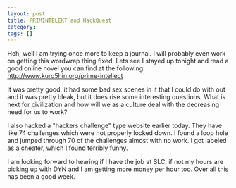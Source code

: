 ```yaml
---
layout: post
title: PRIMINTELEKT and HackQuest
category: 
tags: []
---
```



Heh, well I am trying once more to keep a journal.  I will probably even work on getting this wordwrap thing fixed.  Lets see I stayed up tonight and read a good online novel you can find at the following:
<a target="_blank" title="http://www.kuro5hin.org/prime-intellect" href="http://www.kuro5hin.org/prime-intellect"> http://www.kuro5hin.org/prime-intellect</a>

It was pretty good, it had some bad sex scenes in it that I could do with out and it was pretty bleak, but it does rise some interesting questions.  What is next for civilization and how will we as a culture deal with the decreasing need for us to work?

I also hacked a "hackers challenge" type website earlier today.  They have like 74 challenges which were not properly locked down. I found a loop hole and jumped through 70 of the challenges almost with no work.  I got labeled as a cheater, which I found terribly funny.

I am looking forward to hearing if I have the job at SLC, if not my hours are picking up with DYN and I am getting  more money per hour too.  Over all this has been a good week.
